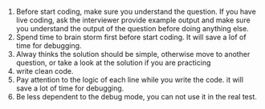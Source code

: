 1. Before start coding, make sure you understand the question. If you have live coding, ask the interviewer provide example output and make sure you understand the output of the question before doing anything else.
2. Spend time to brain storm first before start coding. It will save a lof of time for debugging.
3. Alway thinks the solution should be simple, otherwise move to another question, or take a look at the solution if you are practicing
4. write clean code.
5. Pay attention to the logic of each line while you write the code. it will save a lot of time for debugging.
6. Be less dependent to the debug mode, you can not use it in the real test. 